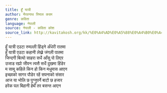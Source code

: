 ```yaml
---
title: हूँ यात्री
author: भैरवनाथ रिमाल कदम
genre: कविता
language: नेपाली
source: नेपाली - कविता कोश
source_link: http://kavitakosh.org/kk/%E0%A4%AD%E0%A5%88%E0%A4%B0%E0%A4%B5%E0%A4%A8%E0%A4%BE%E0%A4%A5_%E0%A4%B0%E0%A4%BF%E0%A4%AE%E0%A4%BE%E0%A4%B2_%E0%A4%95%E0%A4%A6%E0%A4%AE
---
```


हूँ यात्री एउटा रुमल्ली हिंड्ने अँधेरी रातमा  
हूँ यात्री एउटा कहानी लेख्ने जंगली पातमा  
जिन्दगी बित्यो साहरा सधैं आँसु पो लिएर  
उजाड रह्यो जीवन त्यसै सधैं दुखमा हिंडेर  
म सामू कहिले किन हो किन मधुमास आएन  
इच्छाको सागर पौडेर रहें सपनाको संसार  
आज या भोलि छ पुग्नुपर्ने बाटो छ हजार  
हरेक पल बिहानी हेर्थें तर बसन्त आएन
